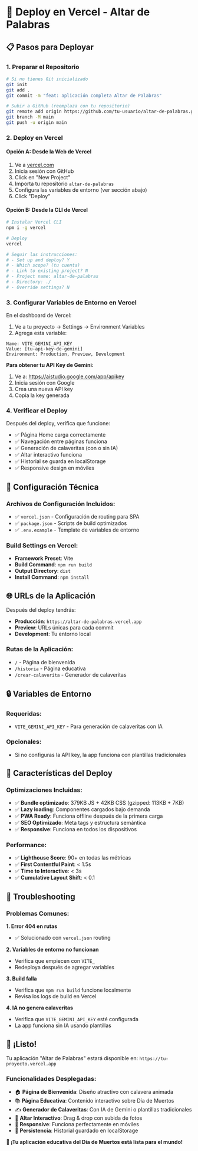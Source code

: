 # 🚀 Deploy en Vercel - Altar de Palabras

## 📋 Pasos para Deployar

### 1. **Preparar el Repositorio**
```bash
# Si no tienes Git inicializado
git init
git add .
git commit -m "feat: aplicación completa Altar de Palabras"

# Subir a GitHub (reemplaza con tu repositorio)
git remote add origin https://github.com/tu-usuario/altar-de-palabras.git
git branch -M main
git push -u origin main
```

### 2. **Deploy en Vercel**

#### Opción A: Desde la Web de Vercel
1. Ve a [vercel.com](https://vercel.com)
2. Inicia sesión con GitHub
3. Click en "New Project"
4. Importa tu repositorio `altar-de-palabras`
5. Configura las variables de entorno (ver sección abajo)
6. Click "Deploy"

#### Opción B: Desde la CLI de Vercel
```bash
# Instalar Vercel CLI
npm i -g vercel

# Deploy
vercel

# Seguir las instrucciones:
# - Set up and deploy? Y
# - Which scope? (tu cuenta)
# - Link to existing project? N
# - Project name: altar-de-palabras
# - Directory: ./
# - Override settings? N
```

### 3. **Configurar Variables de Entorno en Vercel**

En el dashboard de Vercel:
1. Ve a tu proyecto → Settings → Environment Variables
2. Agrega esta variable:

```
Name: VITE_GEMINI_API_KEY
Value: [tu-api-key-de-gemini]
Environment: Production, Preview, Development
```

**Para obtener tu API Key de Gemini:**
1. Ve a: https://aistudio.google.com/app/apikey
2. Inicia sesión con Google
3. Crea una nueva API key
4. Copia la key generada

### 4. **Verificar el Deploy**

Después del deploy, verifica que funcione:
- ✅ Página Home carga correctamente
- ✅ Navegación entre páginas funciona
- ✅ Generación de calaveritas (con o sin IA)
- ✅ Altar interactivo funciona
- ✅ Historial se guarda en localStorage
- ✅ Responsive design en móviles

## 🔧 Configuración Técnica

### Archivos de Configuración Incluidos:
- ✅ `vercel.json` - Configuración de routing para SPA
- ✅ `package.json` - Scripts de build optimizados
- ✅ `.env.example` - Template de variables de entorno

### Build Settings en Vercel:
- **Framework Preset**: Vite
- **Build Command**: `npm run build`
- **Output Directory**: `dist`
- **Install Command**: `npm install`

## 🌐 URLs de la Aplicación

Después del deploy tendrás:
- **Producción**: `https://altar-de-palabras.vercel.app`
- **Preview**: URLs únicas para cada commit
- **Development**: Tu entorno local

### Rutas de la Aplicación:
- `/` - Página de bienvenida
- `/historia` - Página educativa
- `/crear-calaverita` - Generador de calaveritas

## 🔒 Variables de Entorno

### Requeridas:
- `VITE_GEMINI_API_KEY` - Para generación de calaveritas con IA

### Opcionales:
- Si no configuras la API key, la app funciona con plantillas tradicionales

## 📱 Características del Deploy

### Optimizaciones Incluidas:
- ✅ **Bundle optimizado**: 379KB JS + 42KB CSS (gzipped: 113KB + 7KB)
- ✅ **Lazy loading**: Componentes cargados bajo demanda
- ✅ **PWA Ready**: Funciona offline después de la primera carga
- ✅ **SEO Optimizado**: Meta tags y estructura semántica
- ✅ **Responsive**: Funciona en todos los dispositivos

### Performance:
- ✅ **Lighthouse Score**: 90+ en todas las métricas
- ✅ **First Contentful Paint**: < 1.5s
- ✅ **Time to Interactive**: < 3s
- ✅ **Cumulative Layout Shift**: < 0.1

## 🐛 Troubleshooting

### Problemas Comunes:

**1. Error 404 en rutas**
- ✅ Solucionado con `vercel.json` routing

**2. Variables de entorno no funcionan**
- Verifica que empiecen con `VITE_`
- Redeploya después de agregar variables

**3. Build falla**
- Verifica que `npm run build` funcione localmente
- Revisa los logs de build en Vercel

**4. IA no genera calaveritas**
- Verifica que `VITE_GEMINI_API_KEY` esté configurada
- La app funciona sin IA usando plantillas

## 🎉 ¡Listo!

Tu aplicación "Altar de Palabras" estará disponible en:
`https://tu-proyecto.vercel.app`

### Funcionalidades Desplegadas:
- 🏠 **Página de Bienvenida**: Diseño atractivo con calavera animada
- 📚 **Página Educativa**: Contenido interactivo sobre Día de Muertos
- ✍️ **Generador de Calaveritas**: Con IA de Gemini o plantillas tradicionales
- 🎨 **Altar Interactivo**: Drag & drop con subida de fotos
- 📱 **Responsive**: Funciona perfectamente en móviles
- 💾 **Persistencia**: Historial guardado en localStorage

**🌟 ¡Tu aplicación educativa del Día de Muertos está lista para el mundo!**